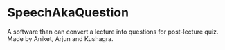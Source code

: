 # SpeechAkaQuestion
 A software than can convert a lecture into questions for post-lecture quiz. Made by Aniket, Arjun and Kushagra.
